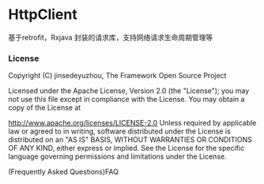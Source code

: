 # HttpClient
基于retrofit，Rxjava 封装的请求库，支持网络请求生命周期管理等


### License
Copyright (C) jinsedeyuzhou, The Framework Open Source Project

Licensed under the Apache License, Version 2.0 (the "License"); you may not use this file except in compliance with the License. You may obtain a copy of the License at

http://www.apache.org/licenses/LICENSE-2.0
Unless required by applicable law or agreed to in writing, software distributed under the License is distributed on an "AS IS" BASIS, WITHOUT WARRANTIES OR CONDITIONS OF ANY KIND, either express or implied. See the License for the specific language governing permissions and limitations under the License.

(Frequently Asked Questions)FAQ
